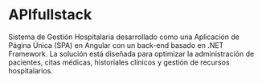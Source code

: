 # APIfullstack
 Sistema de Gestión Hospitalaria desarrollado como una Aplicación de Página Única (SPA) en Angular con un back-end basado en .NET Framework. La solución está diseñada para optimizar la administración de pacientes, citas médicas, historiales clínicos y gestión de recursos hospitalarios.
